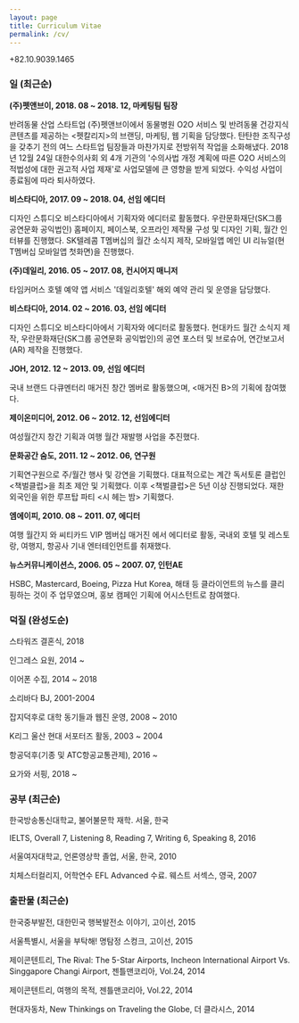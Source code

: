 ```yaml
---
layout: page
title: Curriculum Vitae
permalink: /cv/
---
```


+82.10.9039.1465

### 일 (최근순)

**(주)펫앤브이, 2018. 08 ~ 2018. 12, 마케팅팀 팀장**

반려동물 산업 스타트업 (주)펫앤브이에서 동물병원 O2O 서비스 및 반려동물 건강지식 콘텐츠를 제공하는 <펫칼리지>의 브랜딩, 마케팅, 웹 기획을 담당했다. 탄탄한 조직구성을 갖추기 전의 여느 스타트업 팀장들과 마찬가지로 전방위적 작업을 소화해냈다. 2018년 12월 24일 대한수의사회 외 4개 기관의 '수의사법 개정 계획에 따른 O2O 서비스의 적법성에 대한 권고적 사업 제재'로 사업모델에 큰 영향을 받게 되었다. 수익성 사업이 종료됨에 따라 퇴사하였다.

**비스타디아, 2017. 09 ~ 2018. 04, 선임 에디터**

디자인 스튜디오 비스타디아에서 기획자와 에디터로 활동했다. 우란문화재단(SK그룹 공연문화 공익법인) 홈페이지, 페이스북, 오프라인 제작물 구성 및 디자인 기획, 월간 인터뷰를 진행했다. SK텔레콤 T멤버십의 월간 소식지 제작, 모바일앱 메인 UI 리뉴얼(현 T멤버십 모바일앱 첫화면)을 진행했다.

**(주)데일리, 2016. 05 ~ 2017. 08, 컨시어지 매니저**

타임커머스 호텔 예약 앱 서비스 '데일리호텔' 해외 예약 관리 및 운영을 담당했다.

**비스타디아, 2014. 02 ~ 2016. 03, 선임 에디터**

디자인 스튜디오 비스타디아에서 기획자와 에디터로 활동했다. 현대카드 월간 소식지 제작, 우란문화재단(SK그룹 공연문화 공익법인)의 공연 포스터 및 브로슈어, 연간보고서(AR) 제작을 진행했다.

**JOH, 2012. 12 ~ 2013. 09, 선임 에디터**

국내 브랜드 다큐멘터리 매거진 <Paper B> 창간 멤버로 활동했으며, <매거진 B>의 기획에 참여했다. 

**제이온미디어, 2012. 06 ~ 2012. 12, 선임에디터**

여성월간지 <One the Woman> 창간 기획과 여행 월간 <Off> 재발행 사업을 추진했다.
    
**문화공간 숨도, 2011. 12 ~ 2012. 06, 연구원**

기획연구원으로 주/월간 행사 및 강연을 기획했다. 대표적으로는 계간 독서토론 클럽인 <책벌클럽>을 최초 제안 및 기획했다. 이후 <책벌클럽>은 5년 이상 진행되었다. 재한 외국인을 위한 루프탑 파티 <시 헤는 밤> 기획했다.

**엠에이피, 2010. 08 ~ 2011. 07, 에디터**

여행 월간지 <Off>와 씨티카드 VIP 멤버십 매거진 <C>에서 에디터로 활동, 국내외 호텔 및 레스토랑, 여행지, 항공사 기내 엔터테인먼트를 취재했다. 
    
**뉴스커뮤니케이션스, 2006. 05 ~ 2007. 07, 인턴AE**

HSBC, Mastercard, Boeing, Pizza Hut Korea, 해태 등 클라이언트의 뉴스를 클리핑하는 것이 주 업무였으며, 홍보 캠페인 기획에 어시스턴트로 참여했다.

### 덕질 (완성도순)

스타워즈 결혼식, 2018

인그레스 요원, 2014 ~

이어폰 수집, 2014 ~ 2018

소리바다 BJ, 2001-2004

잡지덕후로 대학 동기들과 웹진 <eye-C> 운영, 2008 ~ 2010

K리그 울산 현대 서포터즈 활동, 2003 ~ 2004

항공덕후(기종 및 ATC항공교통관제), 2016 ~

요가와 서핑, 2018 ~



### 공부 (최근순)

한국방송통신대학교, 불어불문학 재학. 서울, 한국

IELTS, Overall 7, Listening 8, Reading 7, Writing 6, Speaking 8, 2016

서울여자대학교, 언론영상학 졸업, 서울, 한국, 2010

치체스터컬리지, 어학연수 EFL Advanced 수료. 웨스트 서섹스, 영국, 2007


### 출판물 (최근순)

한국중부발전, 대한민국 행복발전소 이야기, 고이선, 2015

서울특별시, 서울을 부탁해! 명탐정 스컹크, 고이선, 2015

제이콘텐트리, The Rival: The 5-Star Airports, Incheon International Airport Vs. Singgapore Changi 
Airport, 젠틀맨코리아, Vol.24, 2014

제이콘텐트리, 여행의 목적, 젠틀맨코리아, Vol.22, 2014

현대자동차, New Thinkings on Traveling the Globe, 더 클라시스, 2014
